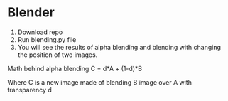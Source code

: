 # Blender
1. Download repo
2. Run blending.py file 
3. You will see the results of alpha blending and blending with changing the position of two images.

Math behind alpha blending
C = d*A + (1-d)*B

Where C is a new image made of blending B image over A with transparency d
